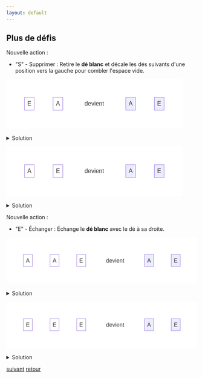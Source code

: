 ```yaml
---
layout: default
---
```


## Plus de défis

Nouvelle action :

* "S" - Supprimer : Retire le **dé blanc** et décale les dés suivants d'une position vers la gauche pour combler l'espace vide.

![](assets/6.png)

<details markdown="on">
<summary>Solution</summary>

<img src="assets/11.png" alt="">
</details>

![](assets/7.png)

<details markdown="on">
<summary>Solution</summary>

<img src="assets/12.png" alt="">
</details>

Nouvelle action :

* "E" - Échanger : Échange le **dé blanc** avec le dé à sa droite.

![](assets/8.png)

<details markdown="on">
<summary>Solution</summary>

<img src="assets/13.png" alt="">
</details>

![](assets/9.png)

<details markdown="on">
<summary>Solution</summary>

<img src="assets/14.png" alt="">
</details>

[suivant](./5)
[retour](./3)

